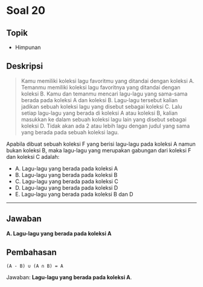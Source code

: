 # Soal 20

## Topik

* Himpunan

## Deskripsi

> Kamu memiliki koleksi lagu favoritmu yang ditandai dengan koleksi A. Temanmu memiliki koleksi lagu favoritnya yang ditandai dengan koleksi B. Kamu dan temanmu mencari lagu-lagu yang sama-sama berada pada koleksi A dan koleksi B. Lagu-lagu tersebut kalian jadikan sebuah koleksi lagu yang disebut sebagai koleksi C. Lalu setiap lagu-lagu yang berada di koleksi A atau koleksi B, kalian masukkan ke dalam sebuah koleksi lagu lain yang disebut sebagai koleksi D. Tidak akan ada 2 atau lebih lagu dengan judul yang sama yang berada pada sebuah koleksi lagu.

Apabila dibuat sebuah koleksi F yang berisi lagu-lagu pada koleksi A namun bukan koleksi B, maka lagu-lagu yang merupakan gabungan dari koleksi F dan koleksi C adalah:

* A. Lagu-lagu yang berada pada koleksi A
* B. Lagu-lagu yang berada pada koleksi B
* C. Lagu-lagu yang berada pada koleksi C
* D. Lagu-lagu yang berada pada koleksi D
* E. Lagu-lagu yang berada pada koleksi B dan D

---

## Jawaban

**A. Lagu-lagu yang berada pada koleksi A**

## Pembahasan

    (A - B) ∪ (A ∩ B) = A

Jawaban: **Lagu-lagu yang berada pada koleksi A**.